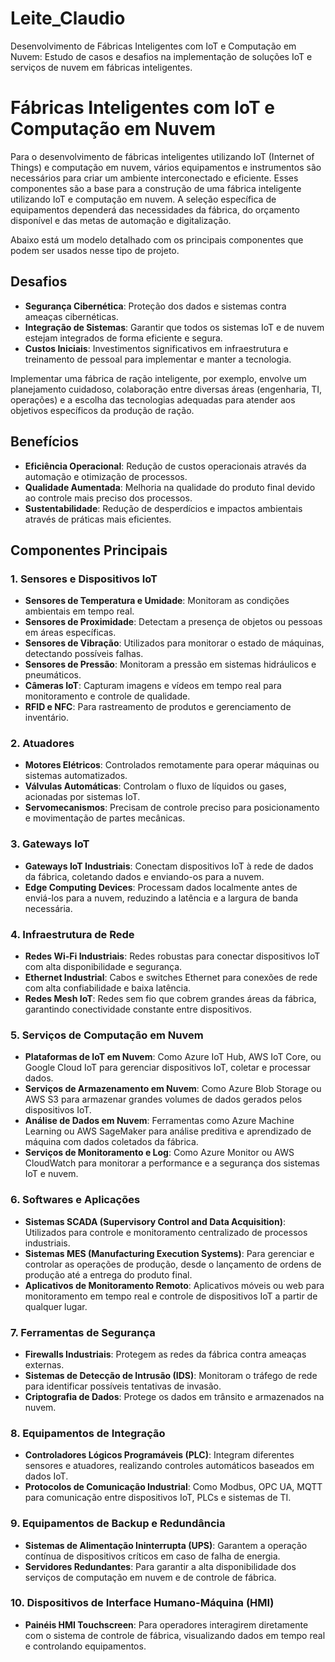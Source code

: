 # Leite_Claudio

Desenvolvimento de Fábricas Inteligentes com IoT e Computação em Nuvem: Estudo de casos e desafios na implementação de soluções IoT e serviços de nuvem em fábricas inteligentes.


# Fábricas Inteligentes com IoT e Computação em Nuvem

Para o desenvolvimento de fábricas inteligentes utilizando IoT (Internet of Things) e computação em nuvem, vários equipamentos e instrumentos são necessários para criar um ambiente interconectado e eficiente. Esses componentes são a base para a construção de uma fábrica inteligente utilizando IoT e computação em nuvem. A seleção específica de equipamentos dependerá das necessidades da fábrica, do orçamento disponível e das metas de automação e digitalização.

Abaixo está um modelo detalhado com os principais componentes que podem ser usados nesse tipo de projeto.

## Desafios

- **Segurança Cibernética**: Proteção dos dados e sistemas contra ameaças cibernéticas.
- **Integração de Sistemas**: Garantir que todos os sistemas IoT e de nuvem estejam integrados de forma eficiente e segura.
- **Custos Iniciais**: Investimentos significativos em infraestrutura e treinamento de pessoal para implementar e manter a tecnologia.

Implementar uma fábrica de ração inteligente, por exemplo, envolve um planejamento cuidadoso, colaboração entre diversas áreas (engenharia, TI, operações) e a escolha das tecnologias adequadas para atender aos objetivos específicos da produção de ração.

## Benefícios

- **Eficiência Operacional**: Redução de custos operacionais através da automação e otimização de processos.
- **Qualidade Aumentada**: Melhoria na qualidade do produto final devido ao controle mais preciso dos processos.
- **Sustentabilidade**: Redução de desperdícios e impactos ambientais através de práticas mais eficientes.

## Componentes Principais

### 1. Sensores e Dispositivos IoT

- **Sensores de Temperatura e Umidade**: Monitoram as condições ambientais em tempo real.
- **Sensores de Proximidade**: Detectam a presença de objetos ou pessoas em áreas específicas.
- **Sensores de Vibração**: Utilizados para monitorar o estado de máquinas, detectando possíveis falhas.
- **Sensores de Pressão**: Monitoram a pressão em sistemas hidráulicos e pneumáticos.
- **Câmeras IoT**: Capturam imagens e vídeos em tempo real para monitoramento e controle de qualidade.
- **RFID e NFC**: Para rastreamento de produtos e gerenciamento de inventário.

### 2. Atuadores

- **Motores Elétricos**: Controlados remotamente para operar máquinas ou sistemas automatizados.
- **Válvulas Automáticas**: Controlam o fluxo de líquidos ou gases, acionadas por sistemas IoT.
- **Servomecanismos**: Precisam de controle preciso para posicionamento e movimentação de partes mecânicas.

### 3. Gateways IoT

- **Gateways IoT Industriais**: Conectam dispositivos IoT à rede de dados da fábrica, coletando dados e enviando-os para a nuvem.
- **Edge Computing Devices**: Processam dados localmente antes de enviá-los para a nuvem, reduzindo a latência e a largura de banda necessária.

### 4. Infraestrutura de Rede

- **Redes Wi-Fi Industriais**: Redes robustas para conectar dispositivos IoT com alta disponibilidade e segurança.
- **Ethernet Industrial**: Cabos e switches Ethernet para conexões de rede com alta confiabilidade e baixa latência.
- **Redes Mesh IoT**: Redes sem fio que cobrem grandes áreas da fábrica, garantindo conectividade constante entre dispositivos.

### 5. Serviços de Computação em Nuvem

- **Plataformas de IoT em Nuvem**: Como Azure IoT Hub, AWS IoT Core, ou Google Cloud IoT para gerenciar dispositivos IoT, coletar e processar dados.
- **Serviços de Armazenamento em Nuvem**: Como Azure Blob Storage ou AWS S3 para armazenar grandes volumes de dados gerados pelos dispositivos IoT.
- **Análise de Dados em Nuvem**: Ferramentas como Azure Machine Learning ou AWS SageMaker para análise preditiva e aprendizado de máquina com dados coletados da fábrica.
- **Serviços de Monitoramento e Log**: Como Azure Monitor ou AWS CloudWatch para monitorar a performance e a segurança dos sistemas IoT e nuvem.

### 6. Softwares e Aplicações

- **Sistemas SCADA (Supervisory Control and Data Acquisition)**: Utilizados para controle e monitoramento centralizado de processos industriais.
- **Sistemas MES (Manufacturing Execution Systems)**: Para gerenciar e controlar as operações de produção, desde o lançamento de ordens de produção até a entrega do produto final.
- **Aplicativos de Monitoramento Remoto**: Aplicativos móveis ou web para monitoramento em tempo real e controle de dispositivos IoT a partir de qualquer lugar.

### 7. Ferramentas de Segurança

- **Firewalls Industriais**: Protegem as redes da fábrica contra ameaças externas.
- **Sistemas de Detecção de Intrusão (IDS)**: Monitoram o tráfego de rede para identificar possíveis tentativas de invasão.
- **Criptografia de Dados**: Protege os dados em trânsito e armazenados na nuvem.

### 8. Equipamentos de Integração

- **Controladores Lógicos Programáveis (PLC)**: Integram diferentes sensores e atuadores, realizando controles automáticos baseados em dados IoT.
- **Protocolos de Comunicação Industrial**: Como Modbus, OPC UA, MQTT para comunicação entre dispositivos IoT, PLCs e sistemas de TI.

### 9. Equipamentos de Backup e Redundância

- **Sistemas de Alimentação Ininterrupta (UPS)**: Garantem a operação contínua de dispositivos críticos em caso de falha de energia.
- **Servidores Redundantes**: Para garantir a alta disponibilidade dos serviços de computação em nuvem e de controle de fábrica.

### 10. Dispositivos de Interface Humano-Máquina (HMI)

- **Painéis HMI Touchscreen**: Para operadores interagirem diretamente com o sistema de controle de fábrica, visualizando dados em tempo real e controlando equipamentos.
